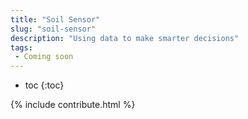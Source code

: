 ```yaml
---
title: "Soil Sensor"
slug: "soil-sensor"
description: "Using data to make smarter decisions"
tags:
 - Coming soon
---
```


* toc
{:toc}

{% include contribute.html %}

